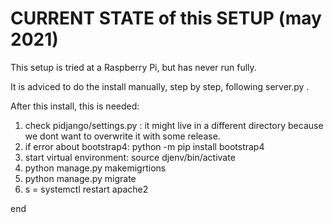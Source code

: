 CURRENT STATE of this SETUP (may 2021)
======================================

This setup is tried at a Raspberry Pi, but has never run fully.

It is adviced to do the install manually, step by step, following server.py .

After this install, this is needed:

1. check pidjango/settings.py : it might live in a different directory because we dont want to overwrite it with some release.
2. if error about bootstrap4: python -m pip install bootstrap4
3. start virtual environment: source djenv/bin/activate
4. python manage.py makemigrtions
5. python manage.py migrate
6. s = systemctl restart apache2

end